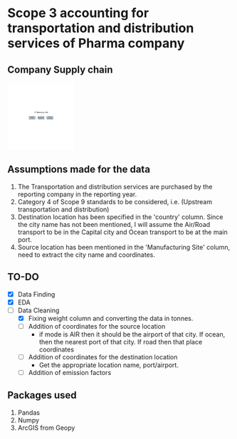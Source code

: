 # Scope 3 accounting for transportation and distribution services of Pharma company

## Company Supply chain

<img src="./Assets/XYZ PHARMA (USA).png" width="150px" height="150px"/>

## Assumptions made for the data
1. The Transportation and distribution services are purchased by the reporting company in the reporting year.
2. Category 4 of Scope 9 standards to be considered, i.e. (Upstream transportation and distribution)
3. Destination location has been specified in the 'country' column. Since the city name has not been mentioned, I will assume the Air/Road transport to be in the Capital city and Ocean transport to be at the main port.
4. Source location has been mentioned in the 'Manufacturing Site' column, need to extract the city name and coordinates.

## TO-DO
- [x] Data Finding
- [x] EDA
- [ ] Data Cleaning
    - [x] Fixing weight column and converting the data in tonnes.
    - [ ] Addition of coordinates for the source location
        - if mode is AIR then it should be the airport of that city. If ocean, then the nearest port of that city. If road then that place coordinates
    - [ ] Addition of coordinates for the destination location
        - Get the appropriate location name, port/airport.
    - [ ] Addition of emission factors
    
## Packages used
1. Pandas 
2. Numpy
3. ArcGIS from Geopy